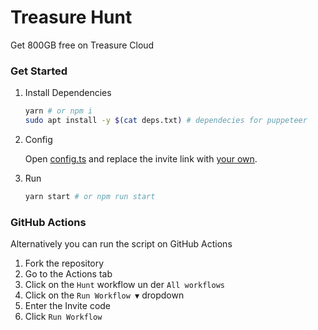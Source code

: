 # Treasure Hunt

Get 800GB free on Treasure Cloud

### Get Started

1. Install Dependencies

   ```sh
   yarn # or npm i
   sudo apt install -y $(cat deps.txt) # dependecies for puppeteer
   ```

2. Config

   Open [config.ts](./config.ts) and replace the invite link with [your own](https://app.treasure.cloud/auth/signup?code=ODg5ZTQwZTMtY2VlNC0xMWViLWI4ZjItY2QzYjc2ODI0NzEzOmYwYTE0NjdhLTMyYzEtMTFlYi1iMWI4LTViYTQzMmY1ZjBkMA==).

3. Run

   ```sh
   yarn start # or npm run start
   ```

### GitHub Actions

Alternatively you can run the script on GitHub Actions

1. Fork the repository
2. Go to the Actions tab
3. Click on the `Hunt` workflow un der `All workflows`
4. Click on the `Run Workflow ▼` dropdown
5. Enter the Invite code
6. Click `Run Workflow`
